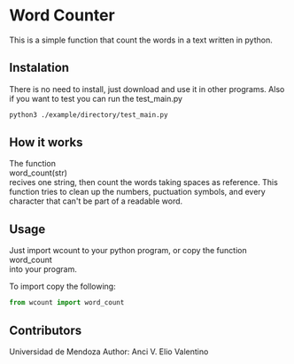 # Word Counter

This is a simple function that count the words in a text written in python.

## Instalation

There is no need to install, just download and use it in other programs. 
Also if you want to test you can run the test_main.py

```bash
python3 ./example/directory/test_main.py
```

## How it works

The function <br>word_count(str)</br> recives one string, then count the words taking spaces as reference. This function tries to clean up the numbers, puctuation symbols, and every character that can't be part of a readable word.

## Usage

Just import wcount to your python program, or copy the function <br>word_count</br> into your program.

To import copy the following:

```python
from wcount import word_count
```

## Contributors

<p align="left">
Universidad de Mendoza
Author: Anci V. Elio Valentino
</p>
